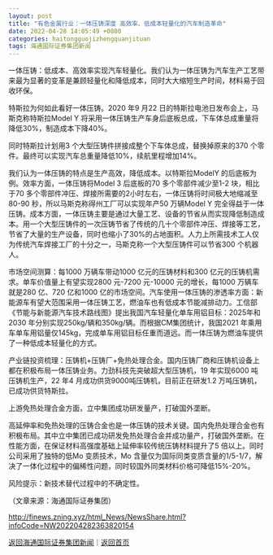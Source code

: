 ```yaml
---
layout: post
title: "有色金属行业：一体压铸深度 高效率、低成本轻量化的汽车制造革命"
date: 2022-04-28 14:05:49 +0800
categories: haitongguojizhengquanjituan
tags: 海通国际证券集团新闻
---
```

<p>一体压铸：低成本、高效率实现汽车轻量化。我们认为一体压铸为汽车生产工艺带来最为显著的变革是兼顾轻量化和降低成本，同时大大缩短生产时间，材料易于回收环保。</p>
 <p>特斯拉为何如此看好一体压铸。2020 年9 月22 日的特斯拉电池日发布会上，马斯克称特斯拉Model Y 将采用一体压铸生产车身后底板总成，下车体总成重量将降低30%，制造成本下降40%。</p>
 <p>同时特斯拉计划用3 个大型压铸件拼接成整个下车体总成，替换掉原来的370 个零件。最终可以实现汽车总重量降低10%，续航里程增加14%。</p>
 <p>我们认为一体压铸的特点是生产高效，降低成本。以特斯拉ModelY 的后底板为例。效率方面，一体压铸将Model 3 后底板的70 多个零部件减少至1-2 块，相比于70 多个零部件冲压、焊接所需要的2小时左右，一体压铸将时间极大地缩减至80-90 秒，所以马斯克称得州工厂可以实现年产50 万辆Model Y 完全得益于一体压铸。成本方面，一体压铸主要是通过大量工艺、设备的节省从而实现降低制造成本。用一个大型压铸件的一次压铸节省了传统的几十个零部件冲压、焊接等工艺，节省了大量的生产设备，同时也缩小了30%的占地面积。人力上所需技术工人仅为传统汽车焊接工厂的十分之一，马斯克称一个大型压铸件可以节省300 个机器人。</p>
 <p>市场空间测算：每1000 万辆车带动1000 亿元的压铸材料和300 亿元的压铸机需求。单车价值量上有望实现2800 元-7200 元-10000 元的增长，每1000 万辆车就是280 亿、720 亿和1000 亿的市场空间。汽车使用一体压铸的渗透率方面：新能源车有望大范围采用一体压铸工艺，燃油车也有低成本节能减排动力。工信部《节能与新能源汽车技术路线图》提出我国汽车轻量化单车用铝目标：2025年和2030 年分别实现250kg/辆和350kg/辆。而根据CM集团统计，我国2021 年乘用车单车用铝量仅145kg，完成单车用铝目标任重而道远。而一体压铸为燃油车提供了一种低成本轻量化的方式。</p>
 <p>产业链投资梳理：压铸机+压铸厂+免热处理合金。国内压铸厂商和压铸机设备上都在积极布局一体压铸业务。力劲科技先突破超大型压铸机，19 年实现6000 吨压铸机生产，22 年4 月成功供货9000吨压铸机，目前正在研发1.2 万吨压铸机，已成功供货特斯拉。</p>
 <p>上游免热处理合金方面，立中集团成功研发量产，打破国外垄断。</p>
 <p>高延伸率和免热处理的压铸合金也是一体压铸的技术关键。国内免热处理合金也有积极布局。其中立中集团已成功研发免热处理合金并成功量产，打破国外垄断。在性能方面，在保证材料高强度基础上延伸率较传统压铸材料提升了5 倍以上。同时公司采用了独特的低Mo 变质技术，Mo 含量仅为国际同类变质含量的1/5-1/7，解决了一体化过程中的偏稀性问题，同时较国外同类材料价格可降低15%-20%。</p>
 <p>风险提示：新技术替代过程中的不确定性。</p><p class="em_media">（文章来源：海通国际证券集团）</p>

<http://finews.zning.xyz/html_News/NewsShare.html?infoCode=NW202204282363820154>

[返回海通国际证券集团新闻](//finews.withounder.com/category/haitongguojizhengquanjituan.html)｜[返回首页](//finews.withounder.com/)